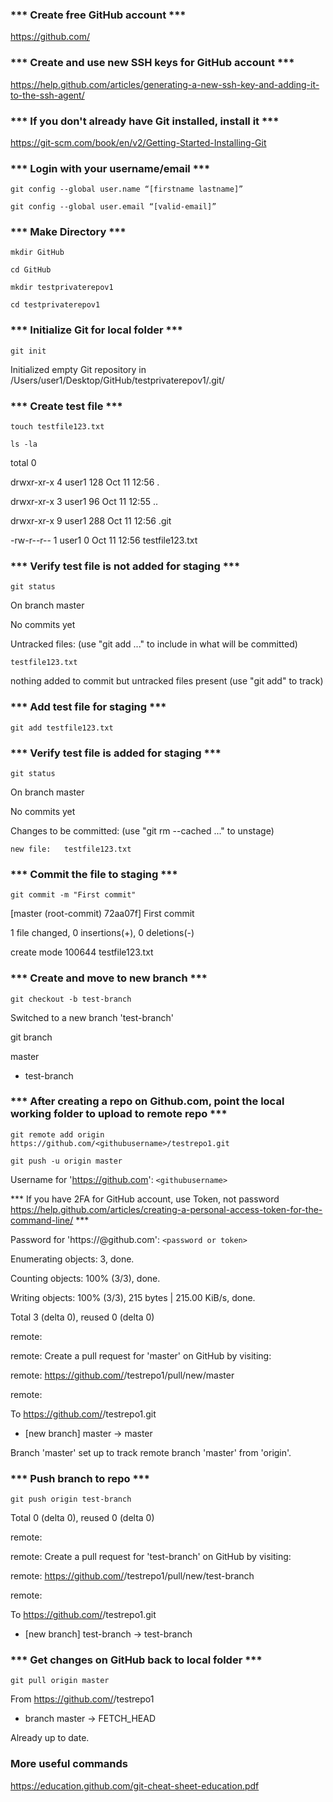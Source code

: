 ### *** Create free GitHub account ***

https://github.com/

### *** Create and use new SSH keys for GitHub account ***

https://help.github.com/articles/generating-a-new-ssh-key-and-adding-it-to-the-ssh-agent/

### *** If you don't already have Git installed, install it ***

https://git-scm.com/book/en/v2/Getting-Started-Installing-Git

### *** Login with your username/email ***

`git config --global user.name “[firstname lastname]”`

`git config --global user.email “[valid-email]”`

### *** Make Directory ***

`mkdir GitHub`

`cd GitHub`

`mkdir testprivaterepov1`

`cd testprivaterepov1`

### *** Initialize Git for local folder ***

`git init`

Initialized empty Git repository in /Users/user1/Desktop/GitHub/testprivaterepov1/.git/

### *** Create test file ***

`touch testfile123.txt`

`ls -la`

total 0

drwxr-xr-x  4 user1  128 Oct 11 12:56 .

drwxr-xr-x  3 user1   96 Oct 11 12:55 ..

drwxr-xr-x  9 user1  288 Oct 11 12:56 .git

-rw-r--r--  1 user1    0 Oct 11 12:56 testfile123.txt

### *** Verify test file is not added for staging ***

`git status`

On branch master

No commits yet

Untracked files:
  (use "git add <file>..." to include in what will be committed)

	testfile123.txt

nothing added to commit but untracked files present (use "git add" to track)

### *** Add test file for staging ***

`git add testfile123.txt` 

### *** Verify test file is added for staging ***

`git status`

On branch master

No commits yet

Changes to be committed:
  (use "git rm --cached <file>..." to unstage)

	new file:   testfile123.txt

### *** Commit the file to staging ***

`git commit -m "First commit"`

[master (root-commit) 72aa07f] First commit

 1 file changed, 0 insertions(+), 0 deletions(-)

 create mode 100644 testfile123.txt

### *** Create and move to new branch ***

`git checkout -b test-branch`

Switched to a new branch 'test-branch'

git branch

  master

* test-branch

### *** After creating a repo on Github.com, point the local working folder to upload to remote repo ***

`git remote add origin https://github.com/<githubusername>/testrepo1.git`

`git push -u origin master`

Username for 'https://github.com': `<githubusername>`

*** If you have 2FA for GitHub account, use Token, not password https://help.github.com/articles/creating-a-personal-access-token-for-the-command-line/ ***

Password for 'https://<githubusername>@github.com': `<password or token>`

Enumerating objects: 3, done.

Counting objects: 100% (3/3), done.

Writing objects: 100% (3/3), 215 bytes | 215.00 KiB/s, done.

Total 3 (delta 0), reused 0 (delta 0)

remote: 

remote: Create a pull request for 'master' on GitHub by visiting:

remote:      https://github.com/<githubusername>/testrepo1/pull/new/master

remote: 

To https://github.com/<githubusername>/testrepo1.git

 * [new branch]      master -> master

Branch 'master' set up to track remote branch 'master' from 'origin'.

### *** Push branch to repo *** 

`git push origin test-branch`

Total 0 (delta 0), reused 0 (delta 0)

remote: 

remote: Create a pull request for 'test-branch' on GitHub by visiting:

remote:      https://github.com/<githubusername>/testrepo1/pull/new/test-branch

remote: 

To https://github.com/<githubusername>/testrepo1.git

 * [new branch]      test-branch -> test-branch

### *** Get changes on GitHub back to local folder ***

`git pull origin master`

From https://github.com/<githubusername>/testrepo1

 * branch            master     -> FETCH_HEAD

Already up to date.

### More useful commands 

https://education.github.com/git-cheat-sheet-education.pdf